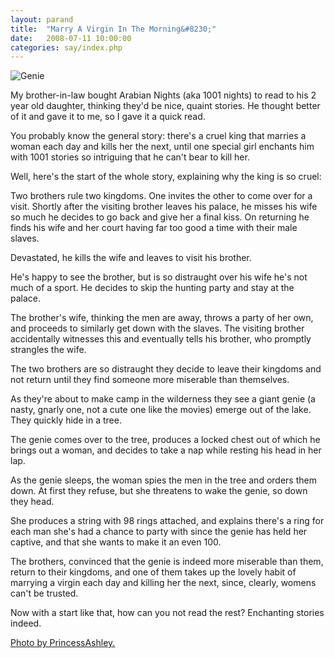 ```yaml
---
layout: parand
title:  "Marry A Virgin In The Morning&#8230;"
date:   2008-07-11 10:00:00
categories: say/index.php
---
```

![Genie](http://farm3.static.flickr.com/2195/1545647072_0b055fafc2_m_d.jpg)

My brother-in-law bought Arabian Nights \(aka 1001 nights\) to read to his 2 year old daughter, thinking they'd be nice, quaint stories. He thought better of it and gave it to me, so I gave it a quick read.

You probably know the general story: there's a cruel king that marries a woman each day and kills her the next, until one special girl enchants him with 1001 stories so intriguing that he can't bear to kill her.

Well, here's the start of the whole story, explaining why the king is so cruel:

Two brothers rule two kingdoms. One invites the other to come over for a visit. Shortly after the visiting brother leaves his palace, he misses his wife so much he decides to go back and give her a final kiss. On returning he finds his wife and her court having far too good a time with their male slaves.

Devastated, he kills the wife and leaves to visit his brother.

He's happy to see the brother, but is so distraught over his wife he's not much of a sport. He decides to skip the hunting party and stay at the palace.

The brother's wife, thinking the men are away, throws a party of her own, and proceeds to similarly get down with the slaves. The visiting brother accidentally witnesses this and eventually tells his brother, who promptly strangles the wife.

The two brothers are so distraught they decide to leave their kingdoms and not return until they find someone more miserable than themselves.

As they're about to make camp in the wilderness they see a giant genie \(a nasty, gnarly one, not a cute one like the movies\) emerge out of the lake. They quickly hide in a tree.

The genie comes over to the tree, produces a locked chest out of which he brings out a woman, and decides to take a nap while resting his head in her lap.

As the genie sleeps, the woman spies the men in the tree and orders them down. At first they refuse, but she threatens to wake the genie, so down they head.

She produces a string with 98 rings attached, and explains there's a ring for each man she's had a chance to party with since the genie has held her captive, and that she wants to make it an even 100.

The brothers, convinced that the genie is indeed more miserable than them, return to their kingdoms, and one of them takes up the lovely habit of marrying a virgin each day and killing her the next, since, clearly, womens can't be trusted.

Now with a start like that, how can you not read the rest? Enchanting stories indeed.

[Photo by PrincessAshley.](http://flickr.com/photos/7917567@N07/1545647072/)
